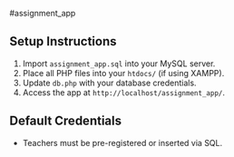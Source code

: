 #assignment_app

## Setup Instructions

1. Import `assignment_app.sql` into your MySQL server.
2. Place all PHP files into your `htdocs/` (if using XAMPP).
3. Update `db.php` with your database credentials.
4. Access the app at `http://localhost/assignment_app/`.

## Default Credentials
- Teachers must be pre-registered or inserted via SQL.
